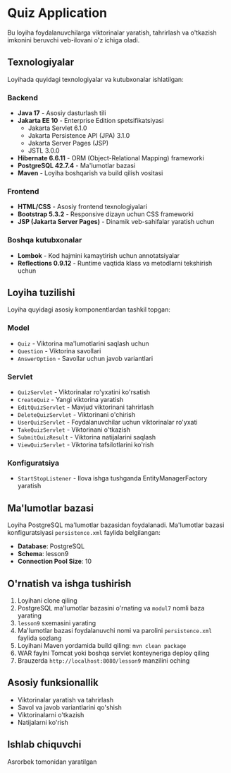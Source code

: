 # Quiz Application

Bu loyiha foydalanuvchilarga viktorinalar yaratish, tahrirlash va o'tkazish imkonini beruvchi veb-ilovani o'z ichiga oladi.

## Texnologiyalar

Loyihada quyidagi texnologiyalar va kutubxonalar ishlatilgan:

### Backend

- **Java 17** - Asosiy dasturlash tili
- **Jakarta EE 10** - Enterprise Edition spetsifikatsiyasi
  - Jakarta Servlet 6.1.0
  - Jakarta Persistence API (JPA) 3.1.0
  - Jakarta Server Pages (JSP)
  - JSTL 3.0.0
- **Hibernate 6.6.11** - ORM (Object-Relational Mapping) frameworki
- **PostgreSQL 42.7.4** - Ma'lumotlar bazasi
- **Maven** - Loyiha boshqarish va build qilish vositasi

### Frontend

- **HTML/CSS** - Asosiy frontend texnologiyalari
- **Bootstrap 5.3.2** - Responsive dizayn uchun CSS frameworki
- **JSP (Jakarta Server Pages)** - Dinamik veb-sahifalar yaratish uchun

### Boshqa kutubxonalar

- **Lombok** - Kod hajmini kamaytirish uchun annotatsiyalar
- **Reflections 0.9.12** - Runtime vaqtida klass va metodlarni tekshirish uchun

## Loyiha tuzilishi

Loyiha quyidagi asosiy komponentlardan tashkil topgan:

### Model

- `Quiz` - Viktorina ma'lumotlarini saqlash uchun
- `Question` - Viktorina savollari
- `AnswerOption` - Savollar uchun javob variantlari

### Servlet

- `QuizServlet` - Viktorinalar ro'yxatini ko'rsatish
- `CreateQuiz` - Yangi viktorina yaratish
- `EditQuizServlet` - Mavjud viktorinani tahrirlash
- `DeleteQuizServlet` - Viktorinani o'chirish
- `UserQuizServlet` - Foydalanuvchilar uchun viktorinalar ro'yxati
- `TakeQuizServlet` - Viktorinani o'tkazish
- `SubmitQuizResult` - Viktorina natijalarini saqlash
- `ViewQuizServlet` - Viktorina tafsilotlarini ko'rish

### Konfiguratsiya

- `StartStopListener` - Ilova ishga tushganda EntityManagerFactory yaratish

## Ma'lumotlar bazasi

Loyiha PostgreSQL ma'lumotlar bazasidan foydalanadi. Ma'lumotlar bazasi konfiguratsiyasi `persistence.xml` faylida belgilangan:

- **Database**: PostgreSQL
- **Schema**: lesson9
- **Connection Pool Size**: 10

## O'rnatish va ishga tushirish

1. Loyihani clone qiling
2. PostgreSQL ma'lumotlar bazasini o'rnating va `modul7` nomli baza yarating
3. `lesson9` sxemasini yarating
4. Ma'lumotlar bazasi foydalanuvchi nomi va parolini `persistence.xml` faylida sozlang
5. Loyihani Maven yordamida build qiling: `mvn clean package`
6. WAR faylni Tomcat yoki boshqa servlet konteyneriga deploy qiling
7. Brauzerda `http://localhost:8080/lesson9` manzilini oching

## Asosiy funksionallik

- Viktorinalar yaratish va tahrirlash
- Savol va javob variantlarini qo'shish
- Viktorinalarni o'tkazish
- Natijalarni ko'rish

## Ishlab chiquvchi

Asrorbek tomonidan yaratilgan